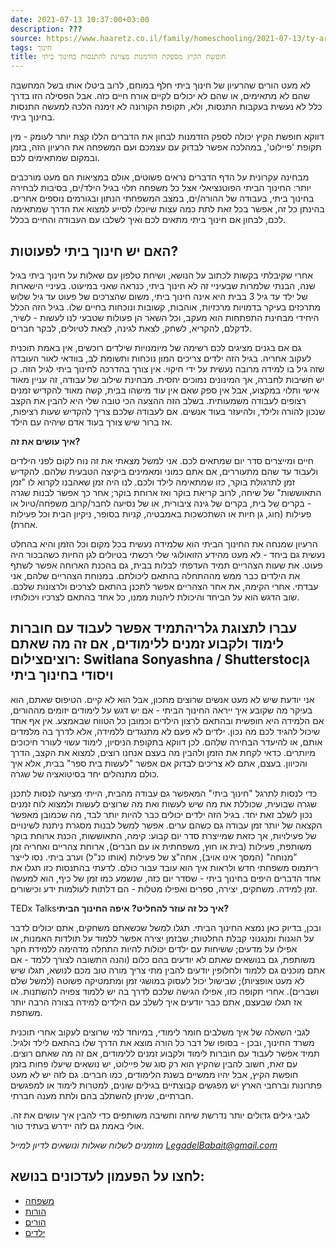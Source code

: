 ```yaml
---
date: 2021-07-13 10:37:00+03:00
description: ???
source: https://www.haaretz.co.il/family/homeschooling/2021-07-13/ty-article/.premium/0000017f-f8fd-d887-a7ff-f8fd6ebc0000
tags: חינוך
title: חופשת הקיץ מספקת הזדמנות מצוינת להתנסות בחינוך ביתי
---
```


לא מעט הורים שהרעיון של חינוך ביתי חלף במוחם, לרוב ביטלו אותו בשל המחשבה שהם לא מתאימים, או שהם לא יכולים לקיים אורח חיים כזה. אבל הפסילה הזו בדרך כלל לא נעשית בעקבות התנסות, ולא, תקופת הקורונה לא זימנה הלכה למעשה התנסות בחינוך ביתי.

דווקא חופשת הקיץ יכולה לספק הזדמנות לבחון את הדברים הללו קצת יותר לעומק - מין תקופת 'פיילוט', במהלכה אפשר לבדוק עם עצמכם ועם המשפחה את הרעיון הזה, בזמן ובמקום שמתאימים לכם.

מבחינה עקרונית על הדף הדברים נראים פשוטים, אולם במציאות הם מעט מורכבים יותר: החינוך הביתי הפוטנציאלי אצל כל משפחה תלוי בגיל הילד/ים, בסיבות לבחירה בחינוך ביתי, בעבודה של ההורה/ים, במצב המשפחתי הנתון ובגורמים נוספים אחרים. בהינתן כל זה, אפשר בכל זאת לתת כמה עצות שיוכלו לסייע למצוא את הדרך שמתאימה לכם, לבחון אם חינוך ביתי מתאים לכם ואיך לשלבו עם העבודה והחיים בכלל.

**האם יש חינוך ביתי לפעוטות?**
------------------------------

אחרי שקיבלתי בקשות לכתוב על הנושא, ושיחת טלפון עם שאלות על חינוך ביתי בגיל שנה, הבנתי שלמרות שבעיניי זה לא חינוך ביתי, כנראה שאני במיעוט. בעיניי הישארות של ילד עד גיל 3 בבית היא אינה חינוך ביתי, משום שהצרכים של פעוט עד גיל שלוש מתרכזים בעיקר בדמויות מרכזיות, אוהבות, קשובות ונוכחות בחיים שלו. בגיל הזה הכלל היחידי מבחינת התפתחות הוא מעקב, וכל השאר הן פעולות שטבעי לנו לעשות - לשיר, לדקלם, להקריא, לשחק, לצאת לגינה, לצאת לטיולים, לבקר חברים.

גם אם בגנים מציגים לכם רשימה של מיומנויות שילדים רוכשים, אין באמת תוכנית לעקוב אחריה. בגיל הזה ילדים צריכים המון נוכחות ותשומת לב, בוודאי לאור העובדה שזה גיל בו למידה מרובה נעשית על ידי חיקוי. אין צורך בהדרכה לחינוך ביתי לגיל הזה. כן יש חשיבות לחברה, אך המינונים נמוכים יחסית. מבחינת שילוב של עבודה, זה עניין מאוד אישי ותלוי במקצוע, אבל אין ספק שאם אין עוד מישהו בבית, קשה מאוד להקדיש זמנים רצופים לעבודה משמעותית. בשלב הזה ההצעה הכי טובה שלי היא להבין את הקצב שנכון להורה ולילד, ולהיעזר בעוד אנשים. אם לעבודה שלכם צריך להקדיש שעות רציפות, אז ברור שיש צורך בעוד אדם שיהיה עם הילד.

**איך עושים את זה?**

חיים ומייצרים סדר יום שמתאים לכם. אני למשל מצאתי את זה נוח לקום לפני הילדים ולעבוד עד שהם מתעוררים, אם אתם כמוני ומאמינים ביקיצה הטבעית שלהם. להקדיש זמן לתרגולת בוקר, כזו שמתאימה לילד ולכם. לנו היה זמן שאהבנו לקרוא לו "זמן התאוששות" של שיחה, לרוב קריאת בוקר ואז ארוחת בוקר; אחר כך אפשר לבנות שגרה - בקרים של בית, בקרים של גינה ציבורית, או של נסיעה לחבר/קרוב משפחה/טיול או פעילות (חוג, גן חיות או השתכשכות באמבטיה, קניות בסופר, ניקיון הבית וכל פעילות אחרת).

הרעיון שמנחה את החינוך הביתי הוא שלמידה נעשית בכל מקום וכל הזמן והיא בהחלט נעשית גם ביחד - לא מעט מהידע הזואולוגי שלי רכשתי בטיולים לגן החיות כשהבכור היה פעוט. את שעות הצהריים תמיד העדפתי לבלות בבית, גם בהכנת הארוחה אפשר לשתף את הילדים כבר ממש מההתחלה בהתאם ליכולתם. במנוחת הצהריים שלהם, אני עבדתי. אחרי הקימה, את אחר הצהריים אפשר לתכנן בהתאם לצרכים ולרצונות שלכם. שוב הדגש הוא על הביחד והיכולת ליהנות ממנו, כל אחד בהתאם לצרכיו ויכולותיו.

 עברו לתצוגת גלריהתמיד אפשר לעבוד עם חוברות לימוד ולקבוע זמנים ללימודים, אם זה מה שאתם רוציםצילום: Switlana Sonyashna / Shutterstocגן ויסודי בחינוך ביתי
---------------------

אני יודעת שיש לא מעט אנשים שרוצים מתכון, אבל הוא לא קיים. הטיפוס שאתם, הוא בעיקר מה שקובע איך ייראה החינוך הביתי - אם יש דגש על לימודים יזומים מההורים, אם הלמידה היא חופשית ובהתאם לרצון הילדים וכמובן כל הטווח שבאמצע. אין אף אחד שיכול להגיד לכם מה נכון. ילדים לא פעם לא מתנגדים ללמידה, אלא לדרך בה מלמדים אותם, או להיעדר הבחירה שלהם. לכן דווקא בתקופת הניסיון, לימוד עשוי לעורר חיכוכים מיותרים. כדאי לקחת את הזמן ולהבין מה בעצם אנחנו רוצים, למצוא את הקצב, הדרך והכיוון. בעצם, אתם לא צריכים לבדוק אם אפשר "לעשות בית ספר" בבית, אלא איך כולם מתנהלים יחד בסיטואציה של שגרה.

כדי לנסות לתרגל "חינוך ביתי" המאפשר גם עבודה מהבית, הייתי מציעה לנסות לתכנן שגרה שבועית, שכוללת את מה שיש לעשות ואת מה שרוצים לעשות ולמצוא לוח זמנים נכון לשלב זאת יחד. בגיל הזה ילדים יכולים כבר להיות יותר לבד, מה שכמובן מאפשר הקצאה של יותר זמן עבודה גם כשהם ערים. אפשר למשל לבנות מסגרת ניתנת לשינויים של פעילויות, אך כזאת שמייצרת סדר יום קבוע: קימה, התאוששות, הכנת ארוחת בוקר משותפת, פעילות (בית או חוץ, משפחתית או עם חברים), ארוחת צהריים ואחריה זמן "מנוחה" (המסך אינו אויב), אחה"צ של פעילות (אותו כנ"ל) וערב ביתי. נסו לייצר ריתמוס משפחתי חדש ולראות איך הוא עובד עבור כולם. לדעתי בהתנסות כזו תגלו את אחד הדברים היפים בחינוך ביתי - שסדר יום כזה, שנשמע כמו זמן של כיף, הוא למעשה זמן למידה. משחקים, יצירה, ספרים ואפילו מטלות - הם דלתות לעולמות ידע וכישורים.

TEDx Talks**איך כל זה עוזר להחליט? איפה החינוך הביתי?**

ובכן, בדיוק כאן נמצא החינוך הביתי. תגלו למשל שכשאתם משחקים, אתם יכולים לדבר על הוגנות ומנגנוני קבלת החלטות; שבזמן יצירה אפשר ללמוד על תולדות האמנות, או אפילו על מדעים; ששיחות עם ילדים יכולות להיות התחלה מדהימה ללמידת חקר משותפת, גם בנושאים שאתם לא יודעים בהם כלום (והנה התשובה לצורך ללמד - אם אתם מוכנים גם ללמוד ולחלופין יודעים להבין מתי צריך מורה טוב מכם לנושא, תגלו שיש לא מעט אופציות); שבישול יכול לעסוק במושגי זמן ומתמטיקה פשוטה (למשל שלם ושברים). אחרי תקופה כזו, אפילו הגישה שלכם לדרך בה יש ללמוד צפויה להשתנות. או אז תגלו שבעצם, אתם כבר יודעים איך לשלב עם הילדים למידה בצורה הרבה יותר משתפת.

לגבי השאלה של איך משלבים חומר לימודי, במיוחד למי שרוצים לעקוב אחרי תוכנית משרד החינוך, ובכן - בסופו של דבר כל הורה מוצא את הדרך שלו בהתאם לילד ולגיל. תמיד אפשר לעבוד עם חוברות לימוד ולקבוע זמנים ללימודים, אם זה מה שאתם רוצים. עם זאת, חשוב להבין שהקיץ הוא רק סוג של פיילוט, יש נושאים שיעלו פחות בזמן חופשת הקיץ, אבל יהיו ממשיים בשנת הלימודים, כמו חברים. גם לזה יש לא מעט פתרונות וברחבי הארץ יש מפגשים קבוצתיים בגילים שונים, למטרות לימוד או למפגשים חברתיים, שניתן להשתלב בהם ולתת מענה חברתי.

לגבי גילים גדולים יותר נדרשת שיחה וחשיבה משותפים כדי להבין איך עושים את זה. אולי באמת גם לזה יידרש בעתיד טור.

*מוזמנים לשלוח שאלות ונושאים לדיון למייל [LegadelBabait@gmail.com](mailto:LegadelBabait@gmail.com)*

לחצו על הפעמון לעדכונים בנושא:
------------------------------

* [משפחה](/ty-tag/family-0000017f-da26-d718-a5ff-faa66fb10000)
* [הורות](/ty-tag/parenthood-0000017f-da26-d938-a17f-fe2ebef50000)
* [הורים](/ty-tag/parents-0000017f-da26-d432-a77f-df3ff15e0000)
* [ילדים](https://www.themarker.com/ty-tag/0000017f-da2d-dea8-a77f-de6faed60000)